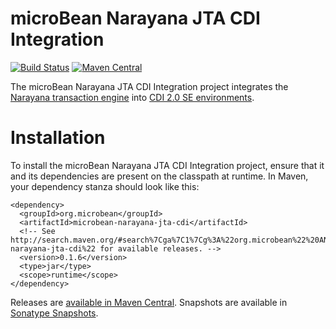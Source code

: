 # microBean Narayana JTA CDI Integration

[![Build Status](https://travis-ci.org/microbean/microbean-narayana-jta-cdi.svg?branch=master)](https://travis-ci.org/microbean/microbean-narayana-jta-cdi)
[![Maven Central](https://maven-badges.herokuapp.com/maven-central/org.microbean/microbean-narayana-jta-cdi/badge.svg)](https://maven-badges.herokuapp.com/maven-central/org.microbean/microbean-narayana-jta-cdi)

The microBean Narayana JTA CDI Integration project integrates the
[Narayana transaction engine][narayana-jta] into [CDI 2.0 SE
environments][cdi].

# Installation

To install the microBean Narayana JTA CDI Integration
project, ensure that it and its dependencies are present on the
classpath at runtime.  In Maven, your dependency stanza should look
like this:

    <dependency>
      <groupId>org.microbean</groupId>
      <artifactId>microbean-narayana-jta-cdi</artifactId>
      <!-- See http://search.maven.org/#search%7Cga%7C1%7Cg%3A%22org.microbean%22%20AND%20a%3A%22microbean-narayana-jta-cdi%22 for available releases. -->
      <version>0.1.6</version>
      <type>jar</type>
      <scope>runtime</scope>
    </dependency>
    
Releases are [available in Maven Central][maven-central].  Snapshots
are available in [Sonatype Snapshots][sonatype-snapshots].

[narayana-jta]: http://narayana.io/
[cdi]: http://docs.jboss.org/cdi/spec/2.0/cdi-spec.html#part_2
[maven-central]: http://search.maven.org/#search%7Cga%7C1%7Cg%3A%22org.microbean%22%20AND%20a%3A%22microbean-narayana-jta-cdi%22
[sonatype-snapshots]: https://oss.sonatype.org/content/repositories/snapshots/org/microbean/microbean-narayana-jta-cdi/

